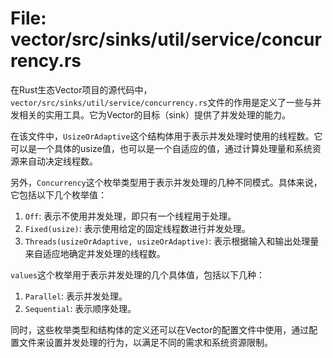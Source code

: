 # File: vector/src/sinks/util/service/concurrency.rs

在Rust生态Vector项目的源代码中，`vector/src/sinks/util/service/concurrency.rs`文件的作用是定义了一些与并发相关的实用工具。它为Vector的目标（sink）提供了并发处理的能力。

在该文件中，`UsizeOrAdaptive`这个结构体用于表示并发处理时使用的线程数。它可以是一个具体的usize值，也可以是一个自适应的值，通过计算处理量和系统资源来自动决定线程数。

另外，`Concurrency`这个枚举类型用于表示并发处理的几种不同模式。具体来说，它包括以下几个枚举值：

1. `Off`: 表示不使用并发处理，即只有一个线程用于处理。
2. `Fixed(usize)`: 表示使用给定的固定线程数进行并发处理。
3. `Threads(usizeOrAdaptive, usizeOrAdaptive)`: 表示根据输入和输出处理量来自适应地确定并发处理的线程数。

`values`这个枚举用于表示并发处理的几个具体值，包括以下几种：

1. `Parallel`: 表示并发处理。
2. `Sequential`: 表示顺序处理。

同时，这些枚举类型和结构体的定义还可以在Vector的配置文件中使用，通过配置文件来设置并发处理的行为，以满足不同的需求和系统资源限制。

